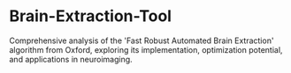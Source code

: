 # Brain-Extraction-Tool
Comprehensive analysis of the 'Fast Robust Automated Brain Extraction' algorithm from Oxford, exploring its implementation, optimization potential, and applications in neuroimaging.
